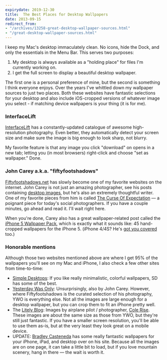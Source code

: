 ```yaml
---
expirydate: 2019-12-30
title:  The Best Places for Desktop Wallpapers
date: 2013-09-15
redirect_from:
- "/archives/13258-great-desktop-wallpaper-sources.html"
- "/great-desktop-wallpaper-sources.html"
---
```



I keep my Mac's desktop immaculately clean. No icons, hide the Dock, and only the essentials in the Menu Bar. This serves two purposes:

1. My desktop is always available as a "holding place" for files I'm currently working on.
2. I get the full screen to display a beautiful desktop wallpaper.

The first one is a personal preference of mine, but the second is something I think everyone enjoys. Over the years I've whittled down my wallpaper sources to just two places. Both these websites have fantastic selections for your desktop and also include iOS-cropped versions of whatever image you select - if matching device wallpapers is your thing (it is for me).

### InterfaceLift
[InterfaceLift](http://interfacelift.com/wallpaper/downloads/date/any/) has a constantly-updated catalogue of awesome high-resolution photography. Even better, they automatically detect your screen size and make sure the image is big enough to look sharp, not blurry.

My favorite feature is that any image you click "download" on opens in a new tab; letting you (in most browsers) right-click and choose "set as wallpaper." Done.

### John Carey a.k.a. "fiftyfootshadows"
[Fiftyfootshadows.net](http://fiftyfootshadows.net) has slowly become one of my favorite websites on the internet. John Carey is not just an amazing photographer, see his posts containing [desktop images](http://fiftyfootshadows.net/category/desktops/), but he's also an extremely thoughtful writer. One of my favorite pieces from him is called [The Curse Of Expectation](http://fiftyfootshadows.net/2013/07/15/the-curse-of-expectation/) &mdash; a poignant piece for today's social photographers. If you have a couple minutes, go ahead and read it. I'll wait right here.

When you're done, Carey also has a great wallpaper-related post called the [iPhone 5 Wallpaper Pack](http://fiftyfootshadows.net/2012/09/27/iphone-5-wallpaper-pack/), which is exactly what it sounds like: 45 hand-cropped wallpapers for the iPhone 5. (iPhone 4/4S? He's [got you covered](http://fiftyfootshadows.net/2010/08/03/iphone4-retina-wallpaper/) too.)

### Honorable mentions
Although those two websites mentioned above are where I get 95% of the wallpapers you'll see on my Mac and iPhone, I also check a few other sites from time-to-time:

- [Simple Desktops](http://simpledesktops.com): If you like really minimalistic, colorful wallpapers, SD has some of the best.
- [Yesterday Was Only](http://yesterdaywasonly.net): Unsurprisingly, also by John Carey. However, where Fiftyfootshadows is the curated selection of his photography, YWO is everything else. Not all the images are large enough for a desktop wallpaper, but you can crop them to fit an iPhone pretty well.
- The [Litely Blog](http://blog.lite.ly): Images by airplane pilot / photographer, [Cole Rise](http://colerise.com). These images are about the same size as those from YWO, but they're still just fantastic. If you have a smaller screen resolution, you'll be able to use them as-is, but at the very least they look great on a mobile device.
- UPDATE: [Bradley Casteneda](http://www.twentyfivethree.com/wallpapers/) has some really fantastic wallpapers for your iPhone, iPad, and desktop over on his site. Because all the images are on one page, it can take a little bit to load, but if you love mountain scenery, hang in there &mdash; the wait is worth it.

